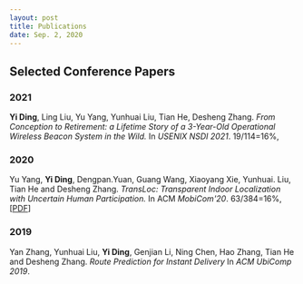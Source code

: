 ```yaml
---
layout: post
title: Publications
date: Sep. 2, 2020
---
```


## Selected Conference Papers

### 2021

**Yi Ding**, Ling Liu, Yu Yang, Yunhuai Liu, Tian He, Desheng Zhang.
*From Conception to Retirement: a Lifetime Story of a 3-Year-Old Operational Wireless Beacon System in the Wild.*
In *USENIX NSDI 2021*. 19/114=16%,

### 2020

Yu Yang,  **Yi Ding**, Dengpan.Yuan, Guang Wang, Xiaoyang Xie, Yunhuai. Liu, Tian He and Desheng Zhang.
*TransLoc: Transparent Indoor Localization with Uncertain Human Participation.*
In ACM *MobiCom'20*. 63/384=16%, [[PDF](Research/Publications/files/transloc.pdf)]

### 2019 

Yan Zhang, Yunhuai Liu, **Yi Ding**, Genjian Li, Ning Chen, Hao Zhang, Tian He and Desheng Zhang. 
*Route Prediction for Instant Delivery* 
In *ACM UbiComp 2019*.